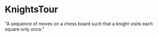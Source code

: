 # KnightsTour
"A sequence of moves on a chess board such that a knight visits each square only once."
